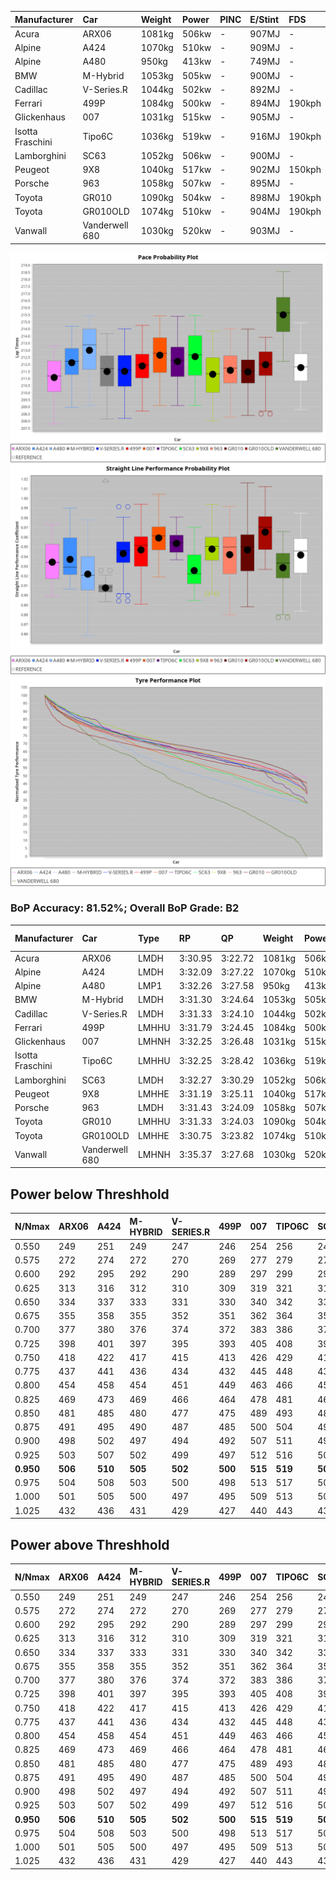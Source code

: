 | Manufacturer     | Car            | Weight | Power | PINC    | E/Stint | FDS     |
|:-|:-|:-|:-|:-|:-|:-|
| Acura            | ARX06          | 1081kg | 506kw |    -    | 907MJ   |    -    |
| Alpine           | A424           | 1070kg | 510kw |    -    | 909MJ   |    -    |
| Alpine           | A480           | 950kg  | 413kw |    -    | 749MJ   |    -    |
| BMW              | M-Hybrid       | 1053kg | 505kw |    -    | 900MJ   |    -    |
| Cadillac         | V-Series.R     | 1044kg | 502kw |    -    | 892MJ   |    -    |
| Ferrari          | 499P           | 1084kg | 500kw |    -    | 894MJ   | 190kph  |
| Glickenhaus      | 007            | 1031kg | 515kw |    -    | 905MJ   |    -    |
| Isotta Fraschini | Tipo6C         | 1036kg | 519kw |    -    | 916MJ   | 190kph  |
| Lamborghini      | SC63           | 1052kg | 506kw |    -    | 900MJ   |    -    |
| Peugeot          | 9X8            | 1040kg | 517kw |    -    | 902MJ   | 150kph  |
| Porsche          | 963            | 1058kg | 507kw |    -    | 895MJ   |    -    |
| Toyota           | GR010          | 1090kg | 504kw |    -    | 898MJ   | 190kph  |
| Toyota           | GR010OLD       | 1074kg | 510kw |    -    | 904MJ   | 190kph  |
| Vanwall          | Vanderwell 680 | 1030kg | 520kw |    -    | 903MJ   |    -    |

![PACECHART](./IMG/ACOMETHOD.png)
![STRAIGHTLINEPERFORMANCECHART](./IMG/ACOMETHOD_sp.png)
![TYREPERFORMANCECHART](./IMG/ACOMETHOD_tw.png)

### BoP Accuracy: 81.52%; Overall BoP Grade: B2
| Manufacturer     | Car            | Type  | RP      | QP      | Weight | Power¹ | Threshhold | PINC    | Power² | E/Stint | AVG Vmax  | FDS     | RDLC | L/Stint | BOP-Grade | Model Accuracy | Model Points | Match%  |
|:-|:-|:-|:-|:-|:-|:-|:-|:-|:-|:-|:-|:-|:-|:-|:-|:-|:-|:-|
| Acura            | ARX06          | LMDH  | 3:30.95 | 3:22.72 | 1081kg | 506kw  | 210.0kph   |    -    | 506kw  |  907MJ  | 324.64kph |    -    | 0.98 | 12      | -D1       | 100.00%        | 995          | 69.78%  |
| Alpine           | A424           | LMDH  | 3:32.09 | 3:27.22 | 1070kg | 510kw  | 210.0kph   |    -    | 510kw  |  909MJ  | 326.20kph |    -    | 0.99 | 12      | +C2       | 100.00%        | 642          | 72.98%  |
| Alpine           | A480           | LMP1  | 3:32.26 | 3:27.58 |  950kg | 413kw  | 210.0kph   |    -    | 413kw  |  749MJ  | 320.13kph |    -    | 0.97 | 11      | ~A1       | 60.26%         | 849          | 100.00% |
| BMW              | M-Hybrid       | LMDH  | 3:31.30 | 3:24.64 | 1053kg | 505kw  | 210.0kph   |    -    | 505kw  |  900MJ  | 322.60kph |    -    | 1.02 | 12      | -B2       | 100.00%        | 1714         | 84.22%  |
| Cadillac         | V-Series.R     | LMDH  | 3:31.33 | 3:24.10 | 1044kg | 502kw  | 210.0kph   |    -    | 502kw  |  892MJ  | 327.27kph |    -    | 1.02 | 12      | -B1       | 98.95%         | 2271         | 88.80%  |
| Ferrari          | 499P           | LMHHU | 3:31.79 | 3:24.45 | 1084kg | 500kw  | 210.0kph   |    -    | 500kw  |  894MJ  | 325.96kph | 190kph  | 1.01 | 12      | ~A1       | 99.93%         | 2718         | 96.81%  |
| Glickenhaus      | 007            | LMHNH | 3:32.25 | 3:26.48 | 1031kg | 515kw  | 210.0kph   |    -    | 515kw  |  905MJ  | 332.87kph |    -    | 0.96 | 12      | ~A1       | 96.34%         | 1634         | 100.00% |
| Isotta Fraschini | Tipo6C         | LMHHU | 3:32.25 | 3:28.42 | 1036kg | 519kw  | 210.0kph   |    -    | 519kw  |  916MJ  | 332.03kph | 190kph  | 1.07 | 12      | +D1       | 92.36%         | 133          | 66.92%  |
| Lamborghini      | SC63           | LMDH  | 3:32.27 | 3:30.29 | 1052kg | 506kw  | 210.0kph   |    -    | 506kw  |  900MJ  | 324.72kph |    -    | 1.04 | 12      | ~A1       | 96.54%         | 418          | 96.64%  |
| Peugeot          | 9X8            | LMHHE | 3:31.19 | 3:25.11 | 1040kg | 517kw  | 210.0kph   |    -    | 517kw  |  902MJ  | 329.69kph | 150kph  | 1.02 | 12      | -A2       | 88.68%         | 2617         | 90.32%  |
| Porsche          | 963            | LMDH  | 3:31.43 | 3:24.09 | 1058kg | 507kw  | 210.0kph   |    -    | 507kw  |  895MJ  | 327.37kph |    -    | 1.00 | 12      | -B1       | 99.98%         | 6168         | 89.82%  |
| Toyota           | GR010          | LMHHU | 3:31.33 | 3:24.03 | 1090kg | 504kw  | 210.0kph   |    -    | 504kw  |  898MJ  | 326.10kph | 190kph  | 1.00 | 12      | -B1       | 98.53%         | 3557         | 88.88%  |
| Toyota           | GR010OLD       | LMHHE | 3:30.75 | 3:23.82 | 1074kg | 510kw  | 210.0kph   |    -    | 510kw  |  904MJ  | 330.84kph | 190kph  | 1.01 | 12      | -C1       | 92.01%         | 1427         | 77.92%  |
| Vanwall          | Vanderwell 680 | LMHNH | 3:35.37 | 3:27.68 | 1030kg | 520kw  | 210.0kph   |    -    | 520kw  |  903MJ  | 327.31kph |    -    | 1.01 | 12      | +Ω1       | 94.62%         | 633          | 18.24%  |

## Power below Threshhold
| N/Nmax    | ARX06   | A424    | M-HYBRID | V-SERIES.R | 499P    | 007     | TIPO6C  | SC63    | 9X8     | 963     | GR010   | GR010OLD | VANDERWELL 680 | ​     | RPM      | A480    |
|:-|:-|:-|:-|:-|:-|:-|:-|:-|:-|:-|:-|:-|:-|:-|:-|:-|
|  0.550    |  249    |  251    |  249     |  247       |  246    |  254    |  256    |  249    |  255    |  250    |  248    |  251     |  256           |  ​    |   --     |   -     |
|  0.575    |  272    |  274    |  272     |  270       |  269    |  277    |  279    |  272    |  278    |  273    |  271    |  274     |  279           |  ​    |   --     |   -     |
|  0.600    |  292    |  295    |  292     |  290       |  289    |  297    |  299    |  292    |  298    |  293    |  291    |  295     |  300           |  ​    |   --     |   -     |
|  0.625    |  313    |  316    |  312     |  310       |  309    |  319    |  321    |  313    |  320    |  314    |  312    |  316     |  322           |  ​    |   --     |   -     |
|  0.650    |  334    |  337    |  333     |  331       |  330    |  340    |  342    |  334    |  341    |  335    |  333    |  337     |  343           |  ​    |   --     |   -     |
|  0.675    |  355    |  358    |  355     |  352       |  351    |  362    |  364    |  355    |  363    |  356    |  354    |  358     |  365           |  ​    |   --     |   -     |
|  0.700    |  377    |  380    |  376     |  374       |  372    |  383    |  386    |  377    |  385    |  377    |  375    |  380     |  387           |  ​    |   --     |   -     |
|  0.725    |  398    |  401    |  397     |  395       |  393    |  405    |  408    |  398    |  407    |  399    |  396    |  401     |  409           |  ​    |   --     |   -     |
|  0.750    |  418    |  422    |  417     |  415       |  413    |  426    |  429    |  418    |  427    |  419    |  416    |  422     |  430           |  ​    |   --     |   -     |
|  0.775    |  437    |  441    |  436     |  434       |  432    |  445    |  448    |  437    |  446    |  438    |  435    |  441     |  449           |  ​    |  5000    |  242    |
|  0.800    |  454    |  458    |  454     |  451       |  449    |  463    |  466    |  454    |  464    |  455    |  453    |  458     |  467           |  ​    |  5500    |  286    |
|  0.825    |  469    |  473    |  469     |  466       |  464    |  478    |  481    |  469    |  479    |  470    |  468    |  473     |  482           |  ​    |  6000    |  320    |
|  0.850    |  481    |  485    |  480     |  477       |  475    |  489    |  493    |  481    |  491    |  482    |  479    |  485     |  494           |  ​    |  6500    |  361    |
|  0.875    |  491    |  495    |  490     |  487       |  485    |  500    |  504    |  491    |  502    |  492    |  489    |  495     |  505           |  ​    |  7000    |  404    |
|  0.900    |  498    |  502    |  497     |  494       |  492    |  507    |  511    |  498    |  509    |  499    |  496    |  502     |  512           |  ​    |  7500    |  414    |
|  0.925    |  503    |  507    |  502     |  499       |  497    |  512    |  516    |  503    |  514    |  504    |  501    |  507     |  517           |  ​    |  8000    |  410    |
| **0.950** | **506** | **510** | **505**  | **502**    | **500** | **515** | **519** | **506** | **517** | **507** | **504** | **510**  | **520**        | **​** | **8500** | **413** |
|  0.975    |  504    |  508    |  503     |  500       |  498    |  513    |  517    |  504    |  515    |  505    |  502    |  508     |  518           |  ​    |  9000    |  207    |
|  1.000    |  501    |  505    |  500     |  497       |  495    |  509    |  513    |  501    |  511    |  502    |  499    |  505     |  514           |  ​    |   --     |   -     |
|  1.025    |  432    |  436    |  431     |  429       |  427    |  440    |  443    |  432    |  441    |  433    |  430    |  436     |  444           |  ​    |   --     |   -     |

## Power above Threshhold
| N/Nmax    | ARX06   | A424    | M-HYBRID | V-SERIES.R | 499P    | 007     | TIPO6C  | SC63    | 9X8     | 963     | GR010   | GR010OLD | VANDERWELL 680 | ​     | RPM      | A480    |
|:-|:-|:-|:-|:-|:-|:-|:-|:-|:-|:-|:-|:-|:-|:-|:-|:-|
|  0.550    |  249    |  251    |  249     |  247       |  246    |  254    |  256    |  249    |  255    |  250    |  248    |  251     |  256           |  ​    |   --     |   -     |
|  0.575    |  272    |  274    |  272     |  270       |  269    |  277    |  279    |  272    |  278    |  273    |  271    |  274     |  279           |  ​    |   --     |   -     |
|  0.600    |  292    |  295    |  292     |  290       |  289    |  297    |  299    |  292    |  298    |  293    |  291    |  295     |  300           |  ​    |   --     |   -     |
|  0.625    |  313    |  316    |  312     |  310       |  309    |  319    |  321    |  313    |  320    |  314    |  312    |  316     |  322           |  ​    |   --     |   -     |
|  0.650    |  334    |  337    |  333     |  331       |  330    |  340    |  342    |  334    |  341    |  335    |  333    |  337     |  343           |  ​    |   --     |   -     |
|  0.675    |  355    |  358    |  355     |  352       |  351    |  362    |  364    |  355    |  363    |  356    |  354    |  358     |  365           |  ​    |   --     |   -     |
|  0.700    |  377    |  380    |  376     |  374       |  372    |  383    |  386    |  377    |  385    |  377    |  375    |  380     |  387           |  ​    |   --     |   -     |
|  0.725    |  398    |  401    |  397     |  395       |  393    |  405    |  408    |  398    |  407    |  399    |  396    |  401     |  409           |  ​    |   --     |   -     |
|  0.750    |  418    |  422    |  417     |  415       |  413    |  426    |  429    |  418    |  427    |  419    |  416    |  422     |  430           |  ​    |   --     |   -     |
|  0.775    |  437    |  441    |  436     |  434       |  432    |  445    |  448    |  437    |  446    |  438    |  435    |  441     |  449           |  ​    |  5000    |  242    |
|  0.800    |  454    |  458    |  454     |  451       |  449    |  463    |  466    |  454    |  464    |  455    |  453    |  458     |  467           |  ​    |  5500    |  286    |
|  0.825    |  469    |  473    |  469     |  466       |  464    |  478    |  481    |  469    |  479    |  470    |  468    |  473     |  482           |  ​    |  6000    |  320    |
|  0.850    |  481    |  485    |  480     |  477       |  475    |  489    |  493    |  481    |  491    |  482    |  479    |  485     |  494           |  ​    |  6500    |  361    |
|  0.875    |  491    |  495    |  490     |  487       |  485    |  500    |  504    |  491    |  502    |  492    |  489    |  495     |  505           |  ​    |  7000    |  404    |
|  0.900    |  498    |  502    |  497     |  494       |  492    |  507    |  511    |  498    |  509    |  499    |  496    |  502     |  512           |  ​    |  7500    |  414    |
|  0.925    |  503    |  507    |  502     |  499       |  497    |  512    |  516    |  503    |  514    |  504    |  501    |  507     |  517           |  ​    |  8000    |  410    |
| **0.950** | **506** | **510** | **505**  | **502**    | **500** | **515** | **519** | **506** | **517** | **507** | **504** | **510**  | **520**        | **​** | **8500** | **413** |
|  0.975    |  504    |  508    |  503     |  500       |  498    |  513    |  517    |  504    |  515    |  505    |  502    |  508     |  518           |  ​    |  9000    |  207    |
|  1.000    |  501    |  505    |  500     |  497       |  495    |  509    |  513    |  501    |  511    |  502    |  499    |  505     |  514           |  ​    |   --     |   -     |
|  1.025    |  432    |  436    |  431     |  429       |  427    |  440    |  443    |  432    |  441    |  433    |  430    |  436     |  444           |  ​    |   --     |   -     |
